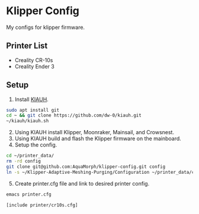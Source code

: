 # Klipper Config

My configs for klipper firmware.

## Printer List

 - Creality CR-10s
 - Creality Ender 3

## Setup
1. Install [KIAUH](https://github.com/dw-0/kiauh).
```sh
sudo apt install git
cd ~ && git clone https://github.com/dw-0/kiauh.git
~/kiauh/kiauh.sh
```
2. Using KIAUH install Klipper, Moonraker, Mainsail, and Crowsnest.
3. Using KIAUH build and flash the Klipper firmware on the mainboard.
4. Setup the config.
```sh
cd ~/printer_data/
rm -rd config
git clone git@github.com:AquaMorph/klipper-config.git config
ln -s ~/Klipper-Adaptive-Meshing-Purging/Configuration ~/printer_data/config/KAMP
```
5. Create printer.cfg file and link to desired printer config.
```sh
emacs printer.cfg
```
```
[include printer/cr10s.cfg]
```
